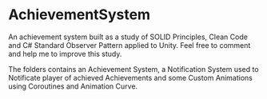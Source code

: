 # AchievementSystem
An achievement system built as a study of SOLID Principles, Clean Code and C# Standard Observer Pattern applied to Unity.
Feel free to comment and help me to improve this study.

The folders contains an Achievement System, a Notification System used to Notificate player of achieved Achievements and some Custom Animations using Coroutines and Animation Curve.
